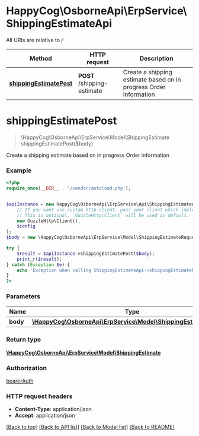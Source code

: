 # HappyCog\OsborneApi\ErpService\ShippingEstimateApi

All URIs are relative to */*

Method | HTTP request | Description
------------- | ------------- | -------------
[**shippingEstimatePost**](ShippingEstimateApi.md#shippingEstimatePost) | **POST** /shipping-estimate | Create a shipping estimate based on in progress Order information


# **shippingEstimatePost**
> \HappyCog\OsborneApi\ErpService\Model\ShippingEstimate shippingEstimatePost($body)

Create a shipping estimate based on in progress Order information

### Example
```php
<?php
require_once(__DIR__ . '/vendor/autoload.php');


$apiInstance = new HappyCog\OsborneApi\ErpService\Api\ShippingEstimateApi(
    // If you want use custom http client, pass your client which implements `GuzzleHttp\ClientInterface`.
    // This is optional, `GuzzleHttp\Client` will be used as default.
    new GuzzleHttp\Client(),
    $config
);
$body = new \HappyCog\OsborneApi\ErpService\Model\ShippingEstimateRequest(); // \HappyCog\OsborneApi\ErpService\Model\ShippingEstimateRequest | 

try {
    $result = $apiInstance->shippingEstimatePost($body);
    print_r($result);
} catch (Exception $e) {
    echo 'Exception when calling ShippingEstimateApi->shippingEstimatePost: ', $e->getMessage(), PHP_EOL;
}
?>
```

### Parameters

Name | Type | Description  | Notes
------------- | ------------- | ------------- | -------------
 **body** | [**\HappyCog\OsborneApi\ErpService\Model\ShippingEstimateRequest**](../Model/ShippingEstimateRequest.md)|  | [optional]

### Return type

[**\HappyCog\OsborneApi\ErpService\Model\ShippingEstimate**](../Model/ShippingEstimate.md)

### Authorization

[bearerAuth](../../README.md#bearerAuth)

### HTTP request headers

 - **Content-Type**: application/json
 - **Accept**: application/json

[[Back to top]](#) [[Back to API list]](../../README.md#documentation-for-api-endpoints) [[Back to Model list]](../../README.md#documentation-for-models) [[Back to README]](../../README.md)

